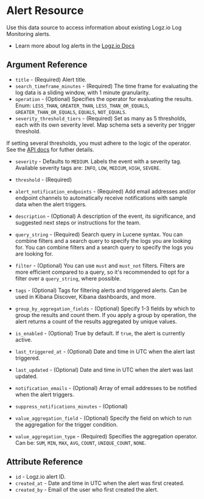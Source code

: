 # Alert Resource

Use this data source to access information about existing Logz.io Log Monitoring alerts.

* Learn more about log alerts in the [Logz.io Docs](https://docs.logz.io/user-guide/alerts/)

## Argument Reference

*	`title` - (Required) Alert title.
*	`search_timeframe_minutes` - (Required)  The time frame for evaluating the log data is a sliding window, with 1 minute granularity.
*	`operation` - (Optional) Specifies the operator for evaluating the results. Enum: `LESS_THAN`, `GREATER_THAN`, `LESS_THAN_OR_EQUALS`, `GREATER_THAN_OR_EQUALS`, `EQUALS`, `NOT_EQUALS`.
*	`severity_threshold_tiers` - (Required) Set as many as
5 thresholds, each with its own severity level. Map schema sets a severity per trigger threshold. 

  If setting several thresholds, you must adhere to the logic of the operator. See the [API docs](https://docs.logz.io/api/#operation/createAlert) for futher details.
  *	`severity` - Defaults to `MEDIUM`. Labels the event with a severity tag. Available severity tags are: `INFO`, `LOW`, `MEDIUM`, `HIGH`, `SEVERE`.
  *	`threshold` - (Required) 

*	`alert_notification_endpoints` - (Required) Add email addresses and/or endpoint channels to automatically receive notifications with sample data when the alert triggers.
*	`description` - (Optional) A description of the event, its significance, and suggested next steps or instructions for the team.
*	`query_string` - (Required) Search query in Lucene syntax. You can combine filters and a search query to specify the logs you are looking for. You can combine filters and a search query to specify the logs you are looking for.
*	`filter` - (Optional) You can use `must` and `must_not` filters. Filters are more efficient compared to a query, so it's recommended to opt for a filter over a `query_string`, where possible.
*	`tags` - (Optional) Tags for filtering alerts and triggered alerts. Can be used in Kibana Discover, Kibana dashboards, and more.
*	`group_by_aggregation_fields` - (Optional) Specify 1-3 fields by which to group the results and count them. If you apply a group by operation, the alert returns a count of the results aggregated by unique values.
*	`is_enabled` - (Optional) True by default. If `true`, the alert is currently active.
*	`last_triggered_at` - (Optional) Date and time in UTC when the alert last triggered.
*	`last_updated` - (Optional) Date and time in UTC when the alert was last updated.
*	`notification_emails` - (Optional) Array of email addresses to be notified when the alert triggers.
*	`suppress_notifications_minutes` - (Optional)
*	`value_aggregation_field` - (Optional) Specify the field on which to run the aggregation for the trigger condition.
* `value_aggregation_type` - (Required) Specifies the aggregation operator. Can be: `SUM`, `MIN`, `MAX`, `AVG`, `COUNT`, `UNIQUE_COUNT`, `NONE`.

## Attribute Reference

*	`id` - Logz.io alert ID.
*	`created_at` - Date and time in UTC when the alert was first created.
*	`created_by` - Email of the user who first created the alert.